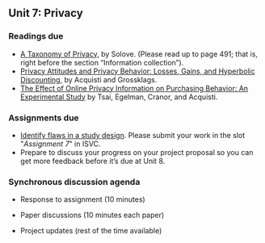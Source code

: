 ## Unit 7: Privacy

### Readings due

  - [A Taxonomy of Privacy](https://www.law.upenn.edu/journals/lawreview/articles/volume154/issue3/Solove154U.Pa.L.Rev.477\(2006\).pdf), by Solove. (Please read up to page 491; that is, right before the section “Information collection”).
  - [Privacy Attitudes and Privacy Behavior: Losses, Gains, and Hyperbolic Discounting](http://www.heinz.cmu.edu/~acquisti/papers/acquisti_grossklags_eis_refs.pdf), by Acquisti and Grossklags.
  - [The Effect of Online Privacy Information on Purchasing Behavior: An Experimental Study](http://www.guanotronic.com/~serge/papers/isr10.pdf) by Tsai, Egelman, Cranor, and Acquisti.



### Assignments due

  - [Identify flaws in a study design](/assignments/study-design-flaws.md). Please submit your work in the slot "*Assignment 7*" in ISVC.
  - Prepare to discuss your progress on your project proposal so you can get more feedback before it’s due at Unit 8.



### Synchronous discussion agenda

  - Response to assignment (10 minutes)

  - Paper discussions (10 minutes each paper)

  - Project updates (rest of the time available)
